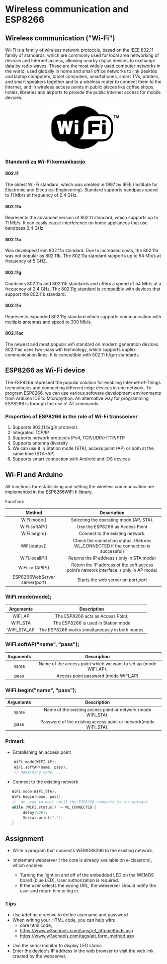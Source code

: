 # Wireless communication and ESP8266

## Wireless communication ("Wi-Fi")

Wi-Fi is a family of wireless network protocols, based on the IEEE 802.11 family of standards, which are commonly used for local area networking of devices and Internet access, allowing nearby digital devices to exchange data by radio waves. These are the most widely used computer networks in the world, used globally in home and small office networks to link desktop and laptop computers, tablet computers, smartphones, smart TVs, printers, and smart speakers together and to a wireless router to connect them to the Internet, and in wireless access points in public places like coffee shops, hotels, libraries and airports to provide the public Internet access for mobile devices.

<p align="center">
    <img  src="./figures/WiFi_Logo.svg" width="250">
</p>

### Standardi za Wi-Fi komunikacijo 

#### 802.11

The oldest  Wi-Fi standard, which was created in 1997 by IEEE (Institute for Electronic and Electrical Engineering). Standard supports bandpass speed to 11 Mb/s at frequency of 2.4 GHz. 


#### 802.11b

Represents the advanced version of 802.11 standard, which supports up to 11 Mb/s. It  can easily cause interference on home appliances that use bandpass 2.4 GHz


#### 802.11a

Was developed from 802.11b standard. Due to increased costs, the 802.11a was not popular as 802.11b. The 802.11a standard supports up to 54 Mb/s at frequency of 5 GHZ.


#### 802.11g

Combines  802.11a and 802.11b standards and offers a speed of  54 Mb/s at a frequency of 2.4 GHz. The 802.11g standard is compatible with devices that support the  802.11b standard.


#### 802.11n

Represents expanded 802.11g standard which supports communication with  multiple antennas and speed to 300 Mb/s.


#### 802.11ac 

The newest and most popular wifi standard on modern generation devices. 802.11ac uses two-pass wifi technology, which supports duplex communication lines. It is compatible with 802.11 b/g/n standards. 


## ESP8266 as Wi-Fi device 

The ESP8266 represent the popular solution for enabling Internet-of-Things technologies and connecting different edge devices in one network. To program ESP8266, we can use various software development environments from Arduino IDE to Micropython. An alternative way for programming ESP8266 is through the use of AT commands. 

### Properties of ESP8266 in the role of  Wi-Fi transceiver

1. Supports  802.11 b/g/n protokols
2. Integrated TCP/IP 
3. Supports network protocols IPv4, TCP/UDP/HTTP/FTP
4. Supports antenna diversity
5. We can use it in Station mode (STA), access point (AP) or both at the same time (STA+AP)
6. Supports smart connection with Android and iOS devices


##  Wi-Fi and Arduino


All functions for establishing and setting the wireless communication are implemented in the ESP8266WiFi.h library.


Function:


|             Method            |                                                    Description                                                   |
|:-----------------------------:|:---------------------------------------------------------------------------------------------------------:|
| WiFi.mode()                   | Selecting the  operating mode (AP, STA).                                                            |
| WiFi.softAP()                 | Use the ESP8266 as Access Point                         |
| WiFi.begin()                  | Connect to the existing network. |
| WiFi.status()                 |Check the connection status. (Returns WL_CONNECTED if the connection is successful)                                   |
| WiFi.localIP()                | Returns the IP address ( only  in STA mode)                                                                   |
| WiFi.softAPIP()               | Return the IP address of the soft access point’s network interface. ( only  in AP mode)                                                                   |
| ESP8266WebServer server(port) | Starts the web server on port *port*                                                                    |                               |



### WiFi.mode(mode);

|             Arguments             |                                                    Description                                                   |
|:-----------------------------:|:---------------------------------------------------------------------------------------------------------:|
| WIFI_AP                       | The ESP8266 acts as Access Point.                                     | 
| WIFI_STA                      | The ESP8266  is used in Station mode   |
| WIFI_STA_AP                   |  The ESP8266 works simultaneously in both modes.                               |                                                          


### WiFi.softAP("name", "pass");

|             Arguments             |                                                    Description                                                   |
|:-----------------------------:|:---------------------------------------------------------------------------------------------------------:|
|         name                 | Name of the access point which we want to set up (mode WIFI_AP).                                        | 
|         pass                 | Access point password (mode WIFI_AP)


### WiFi.begin("name", "pass");

|             Arguments             |                                                    Description                                                   |
|:-----------------------------:|:---------------------------------------------------------------------------------------------------------:|
|         name                 | Name of the existing access point or network (mode WIFI_STA).                                                     | 
|         pass                 | Password of the existing access point or network(mode WIFI_STA).                                                           | 

### Primeri:

- Establishing an access point

```c 
    WiFi.mode(WIFI_AP);
    WiFi.softAP(name, pass);
    // Remaining code: ..
``` 

- Connect to the existing network

```c 
   WiFi.mode(WIFI_STA);
   WiFi.begin(name, pass);
   //  We need to wait until the ESP8266 connects to the network.
   while (WiFi.status() != WL_CONNECTED){
        delay(500);
        Serial.print(".");
   }
``` 
## Assignment

-  Write a program that connects WEMOS8266 to the existing network.

- Implement webserver ( the core is already available on e-classrom), which enables:
  * Turning the light on and off of the embedded LED on the WEMOS board (blue LED). User authorization is required.
  * If the user selects the wrong URL, the webserver should notify the user and return him to log in.

### Tips 

- Use #define directive to define username and password
- When writing your HTML code, you can help with: 
   * core html code,
   * https://www.w3schools.com/tags/ref_httpmethods.asp
   * https://www.w3schools.com/tags/att_form_method.asp
* Use the serial monitor to display LED status
*  Enter the device's IP address in the web browser to visit the web link created by the webserver. 

